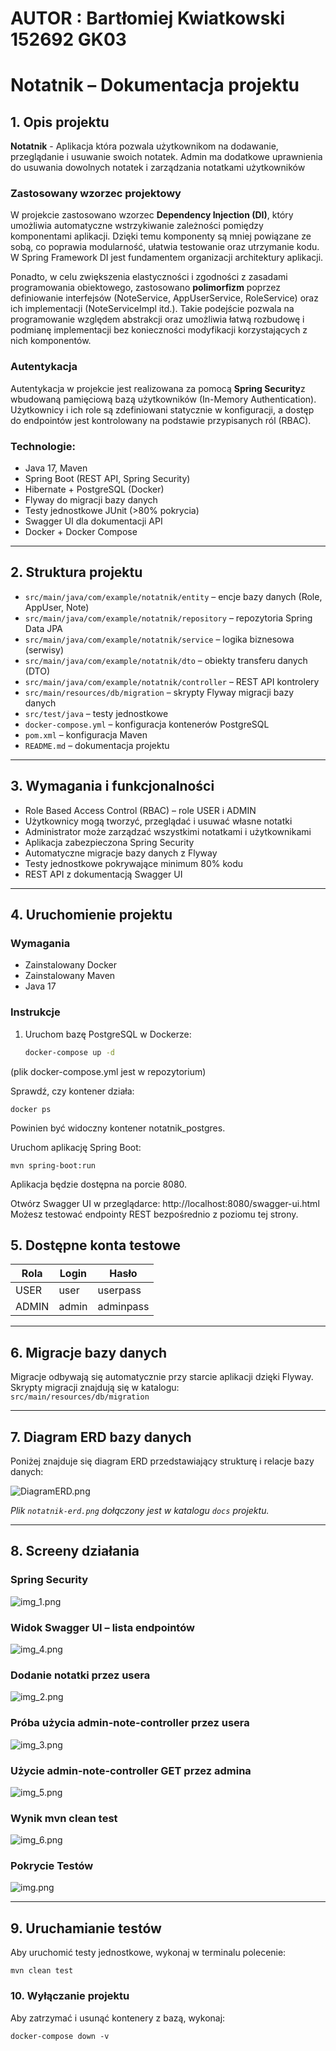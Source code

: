 # AUTOR : Bartłomiej Kwiatkowski 152692 GK03
# Notatnik – Dokumentacja projektu 

## 1. Opis projektu

**Notatnik** - Aplikacja która pozwala użytkownikom na dodawanie, przeglądanie i usuwanie swoich notatek. Admin ma dodatkowe uprawnienia do usuwania dowolnych notatek i zarządzania notatkami użytkowników
### Zastosowany wzorzec projektowy
W projekcie zastosowano wzorzec **Dependency Injection (DI)**, który umożliwia automatyczne wstrzykiwanie zależności pomiędzy komponentami aplikacji. Dzięki temu komponenty są mniej powiązane ze sobą, co poprawia modularność, ułatwia testowanie oraz utrzymanie kodu. W Spring Framework DI jest fundamentem organizacji architektury aplikacji.

Ponadto, w celu zwiększenia elastyczności i zgodności z zasadami programowania obiektowego, zastosowano **polimorfizm** poprzez definiowanie interfejsów (NoteService, AppUserService, RoleService) oraz ich implementacji (NoteServiceImpl itd.). Takie podejście pozwala na programowanie względem abstrakcji oraz umożliwia łatwą rozbudowę i podmianę implementacji bez konieczności modyfikacji korzystających z nich komponentów.
### Autentykacja
Autentykacja w projekcie jest realizowana za pomocą **Spring Security**z wbudowaną pamięciową bazą użytkowników (In-Memory Authentication). Użytkownicy i ich role są zdefiniowani statycznie w konfiguracji, a dostęp do endpointów jest kontrolowany na podstawie przypisanych ról (RBAC).

### Technologie:
- Java 17, Maven
- Spring Boot (REST API, Spring Security)
- Hibernate + PostgreSQL (Docker)
- Flyway do migracji bazy danych
- Testy jednostkowe JUnit (>80% pokrycia)
- Swagger UI dla dokumentacji API
- Docker + Docker Compose

---

## 2. Struktura projektu

- `src/main/java/com/example/notatnik/entity` – encje bazy danych (Role, AppUser, Note)
- `src/main/java/com/example/notatnik/repository` – repozytoria Spring Data JPA
- `src/main/java/com/example/notatnik/service` – logika biznesowa (serwisy)
- `src/main/java/com/example/notatnik/dto` – obiekty transferu danych (DTO)
- `src/main/java/com/example/notatnik/controller` – REST API kontrolery
- `src/main/resources/db/migration` – skrypty Flyway migracji bazy danych
- `src/test/java` – testy jednostkowe
- `docker-compose.yml` – konfiguracja kontenerów PostgreSQL
- `pom.xml` – konfiguracja Maven
- `README.md` – dokumentacja projektu

---

## 3. Wymagania i funkcjonalności

- Role Based Access Control (RBAC) – role USER i ADMIN
- Użytkownicy mogą tworzyć, przeglądać i usuwać własne notatki
- Administrator może zarządzać wszystkimi notatkami i użytkownikami
- Aplikacja zabezpieczona Spring Security
- Automatyczne migracje bazy danych z Flyway
- Testy jednostkowe pokrywające minimum 80% kodu
- REST API z dokumentacją Swagger UI

---

## 4. Uruchomienie projektu

### Wymagania

- Zainstalowany Docker
- Zainstalowany Maven
- Java 17

### Instrukcje

1. Uruchom bazę PostgreSQL w Dockerze:
    ```bash
   docker-compose up -d
(plik docker-compose.yml jest w repozytorium)

Sprawdź, czy kontener działa:
    
    docker ps
Powinien być widoczny kontener notatnik_postgres.
    
Uruchom aplikację Spring Boot:
    
    mvn spring-boot:run
Aplikacja będzie dostępna na porcie 8080.
    
Otwórz Swagger UI w przeglądarce:
http://localhost:8080/swagger-ui.html
Możesz testować endpointy REST bezpośrednio z poziomu tej strony.

## 5. Dostępne konta testowe

| Rola  | Login | Hasło    |
|-------|-------|----------|
| USER  | user  | userpass |
| ADMIN | admin | adminpass |

---

## 6. Migracje bazy danych

Migracje odbywają się automatycznie przy starcie aplikacji dzięki Flyway.  
Skrypty migracji znajdują się w katalogu:  
`src/main/resources/db/migration`

---

## 7. Diagram ERD bazy danych

Poniżej znajduje się diagram ERD przedstawiający strukturę i relacje bazy danych:

![DiagramERD.png](Screeny/DiagramERD.png)

*Plik `notatnik-erd.png` dołączony jest w katalogu `docs` projektu.*

---

## 8. Screeny działania

### Spring Security
![img_1.png](Screeny/img_1.png)


### Widok Swagger UI – lista endpointów

![img_4.png](Screeny/img_4.png)

### Dodanie notatki przez usera
![img_2.png](Screeny/img_2.png)

### Próba użycia admin-note-controller przez usera
![img_3.png](Screeny/img_3.png)

### Użycie admin-note-controller GET przez admina
![img_5.png](Screeny/img_5.png)

### Wynik mvn clean test
![img_6.png](Screeny/img_6.png)
### Pokrycie Testów
![img.png](Screeny/img.png)

---

## 9. Uruchamianie testów

Aby uruchomić testy jednostkowe, wykonaj w terminalu polecenie:

    mvn clean test
### 10. Wyłączanie projektu
Aby zatrzymać i usunąć kontenery z bazą, wykonaj:

    docker-compose down -v

